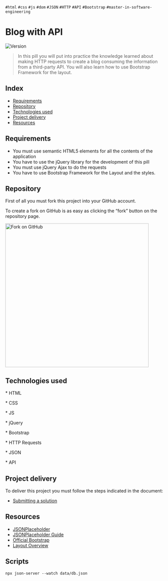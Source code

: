 `#html` `#css` `#js` `#dom` `#JSON` `#HTTP` `#API` `#Bootstrap` `#master-in-software-engineering`

# Blog with API <!-- omit in toc -->

<p>
  <img alt="Version" src="https://img.shields.io/badge/version-1.0-blue.svg?cacheSeconds=2592000" />
</p>

> In this pill you will put into practice the knowledge learned about making HTTP requests to create a blog consuming the information from a third-party API. You will also learn how to use Bootstrap Framework for the layout.

## Index <!-- omit in toc -->

- [Requirements](#requirements)
- [Repository](#repository)
- [Technologies used](#technologies-used)
- [Project delivery](#project-delivery)
- [Resources](#resources)

## Requirements

- You must use semantic HTML5 elements for all the contents of the application
- You have to use the jQuery library for the development of this pill
- You must use jQuery Ajax to do the requests
- You have to use Bootstrap Framework for the Layout and the styles. 


## Repository

First of all you must fork this project into your GitHub account.

To create a fork on GitHub is as easy as clicking the “fork” button on the repository page.

<img src="https://docs.github.com/assets/images/help/repository/fork_button.jpg" alt="Fork on GitHub" width='450'>

## Technologies used

\* HTML

\* CSS

\* JS

\* jQuery

\* Bootstrap

\* HTTP Requests

\* JSON

\* API

## Project delivery

To deliver this project you must follow the steps indicated in the document:

- [Submitting a solution](https://www.notion.so/Submitting-a-solution-524dab1a71dd4b96903f26385e24cdb6)

## Resources


- [JSONPlaceholder](https://jsonplaceholder.typicode.com/)
- [JSONPlaceholder Guide](https://jsonplaceholder.typicode.com/guide.html)
- [Official Bootstrap](https://getbootstrap.com/)
- [Layout Overview](https://getbootstrap.com/docs/5.0/layout/)

## Scripts

```
npx json-server --watch data/db.json
```